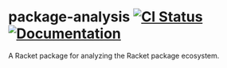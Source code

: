 # package-analysis [![CI Status][ci-status-badge]][ci-status] [![Documentation][docs-badge]][docs]

A Racket package for analyzing the Racket package ecosystem.

[ci-status]: https://github.com/jackfirth/package-analysis/actions
[ci-status-badge]: https://github.com/jackfirth/package-analysis/workflows/CI/badge.svg
[docs]: https://docs.racket-lang.org/package-analysis/index.html
[docs-badge]: https://img.shields.io/badge/docs-published-blue.svg
